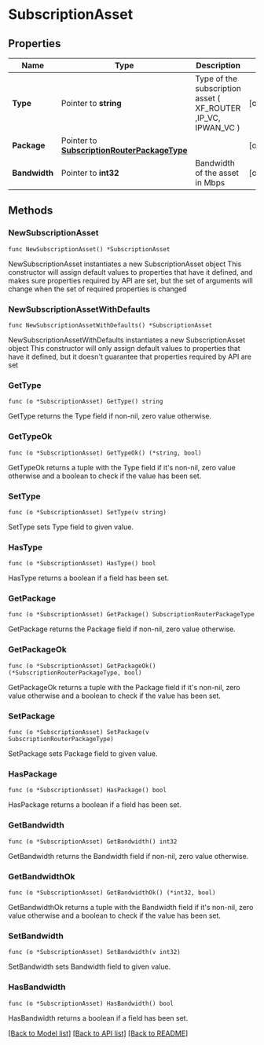 # SubscriptionAsset

## Properties

Name | Type | Description | Notes
------------ | ------------- | ------------- | -------------
**Type** | Pointer to **string** | Type of the subscription asset ( XF_ROUTER ,IP_VC, IPWAN_VC ) | [optional] 
**Package** | Pointer to [**SubscriptionRouterPackageType**](SubscriptionRouterPackageType.md) |  | [optional] 
**Bandwidth** | Pointer to **int32** | Bandwidth of the asset in Mbps | [optional] 

## Methods

### NewSubscriptionAsset

`func NewSubscriptionAsset() *SubscriptionAsset`

NewSubscriptionAsset instantiates a new SubscriptionAsset object
This constructor will assign default values to properties that have it defined,
and makes sure properties required by API are set, but the set of arguments
will change when the set of required properties is changed

### NewSubscriptionAssetWithDefaults

`func NewSubscriptionAssetWithDefaults() *SubscriptionAsset`

NewSubscriptionAssetWithDefaults instantiates a new SubscriptionAsset object
This constructor will only assign default values to properties that have it defined,
but it doesn't guarantee that properties required by API are set

### GetType

`func (o *SubscriptionAsset) GetType() string`

GetType returns the Type field if non-nil, zero value otherwise.

### GetTypeOk

`func (o *SubscriptionAsset) GetTypeOk() (*string, bool)`

GetTypeOk returns a tuple with the Type field if it's non-nil, zero value otherwise
and a boolean to check if the value has been set.

### SetType

`func (o *SubscriptionAsset) SetType(v string)`

SetType sets Type field to given value.

### HasType

`func (o *SubscriptionAsset) HasType() bool`

HasType returns a boolean if a field has been set.

### GetPackage

`func (o *SubscriptionAsset) GetPackage() SubscriptionRouterPackageType`

GetPackage returns the Package field if non-nil, zero value otherwise.

### GetPackageOk

`func (o *SubscriptionAsset) GetPackageOk() (*SubscriptionRouterPackageType, bool)`

GetPackageOk returns a tuple with the Package field if it's non-nil, zero value otherwise
and a boolean to check if the value has been set.

### SetPackage

`func (o *SubscriptionAsset) SetPackage(v SubscriptionRouterPackageType)`

SetPackage sets Package field to given value.

### HasPackage

`func (o *SubscriptionAsset) HasPackage() bool`

HasPackage returns a boolean if a field has been set.

### GetBandwidth

`func (o *SubscriptionAsset) GetBandwidth() int32`

GetBandwidth returns the Bandwidth field if non-nil, zero value otherwise.

### GetBandwidthOk

`func (o *SubscriptionAsset) GetBandwidthOk() (*int32, bool)`

GetBandwidthOk returns a tuple with the Bandwidth field if it's non-nil, zero value otherwise
and a boolean to check if the value has been set.

### SetBandwidth

`func (o *SubscriptionAsset) SetBandwidth(v int32)`

SetBandwidth sets Bandwidth field to given value.

### HasBandwidth

`func (o *SubscriptionAsset) HasBandwidth() bool`

HasBandwidth returns a boolean if a field has been set.


[[Back to Model list]](../README.md#documentation-for-models) [[Back to API list]](../README.md#documentation-for-api-endpoints) [[Back to README]](../README.md)


